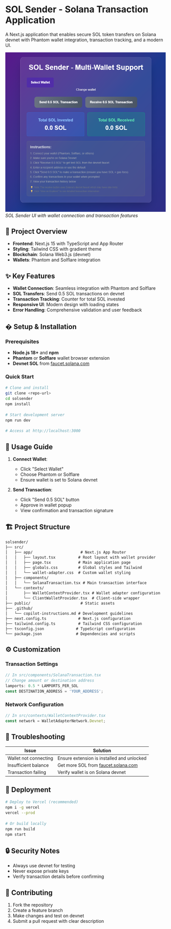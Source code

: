 # SOL Sender - Solana Transaction Application

A Next.js application that enables secure SOL token transfers on Solana devnet with Phantom wallet integration, transaction tracking, and a modern UI.

![SOL Sender Application Screenshot](./public/images/image.png)
*SOL Sender UI with wallet connection and transaction features*

## 🎯 **Project Overview**

- **Frontend**: Next.js 15 with TypeScript and App Router
- **Styling**: Tailwind CSS with gradient theme
- **Blockchain**: Solana Web3.js (devnet)
- **Wallets**: Phantom and Solflare integration

## ✨ **Key Features**

- **Wallet Connection**: Seamless integration with Phantom and Solflare
- **SOL Transfers**: Send 0.5 SOL transactions on devnet
- **Transaction Tracking**: Counter for total SOL invested
- **Responsive UI**: Modern design with loading states
- **Error Handling**: Comprehensive validation and user feedback

## �️ **Setup & Installation**

### **Prerequisites**
- **Node.js 18+** and **npm**
- **Phantom** or **Solflare** wallet browser extension
- **Devnet SOL** from [faucet.solana.com](https://faucet.solana.com/)

### **Quick Start**
```bash
# Clone and install
git clone <repo-url>
cd solsender
npm install

# Start development server
npm run dev

# Access at http://localhost:3000
```

## 📖 **Usage Guide**

1. **Connect Wallet**:
   - Click "Select Wallet" 
   - Choose Phantom or Solflare
   - Ensure wallet is set to Solana devnet

2. **Send Transaction**:
   - Click "Send 0.5 SOL" button
   - Approve in wallet popup
   - View confirmation and transaction signature

## 🏗️ **Project Structure**
```
solsender/
├── src/
│   ├── app/                     # Next.js App Router
│   │   ├── layout.tsx          # Root layout with wallet provider
│   │   ├── page.tsx            # Main application page
│   │   ├── globals.css         # Global styles and Tailwind
│   │   └── wallet-adapter.css  # Custom wallet styling
│   ├── components/
│   │   └── SolanaTransaction.tsx # Main transaction interface
│   └── contexts/
│       ├── WalletContextProvider.tsx # Wallet adapter configuration
│       └── ClientWalletProvider.tsx  # Client-side wrapper
├── public/                      # Static assets
├── .github/
│   └── copilot-instructions.md # Development guidelines
├── next.config.ts              # Next.js configuration
├── tailwind.config.ts          # Tailwind CSS configuration
├── tsconfig.json              # TypeScript configuration
└── package.json               # Dependencies and scripts
```
## ⚙️ **Customization**

### **Transaction Settings**
```typescript
// In src/components/SolanaTransaction.tsx
// Change amount or destination address
lamports: 0.5 * LAMPORTS_PER_SOL
const DESTINATION_ADDRESS = 'YOUR_ADDRESS';
```

### **Network Configuration**
```typescript
// In src/contexts/WalletContextProvider.tsx
const network = WalletAdapterNetwork.Devnet;
```

## 🐛 **Troubleshooting**

| Issue | Solution |
|-------|----------|
| Wallet not connecting | Ensure extension is installed and unlocked |
| Insufficient balance | Get more SOL from [faucet.solana.com](https://faucet.solana.com/) |
| Transaction failing | Verify wallet is on Solana devnet |

## 🚀 **Deployment**

```bash
# Deploy to Vercel (recommended)
npm i -g vercel
vercel --prod

# Or build locally
npm run build
npm start
```

## 🔒 **Security Notes**

- Always use devnet for testing
- Never expose private keys
- Verify transaction details before confirming

## 🤝 **Contributing**

1. Fork the repository
2. Create a feature branch
3. Make changes and test on devnet
4. Submit a pull request with clear description
